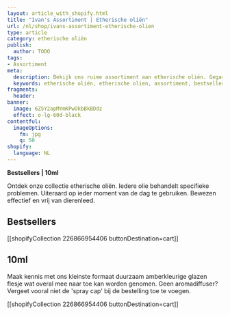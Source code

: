 ```yaml
---
layout: article_with_shopify.html
title: "Ivan's Assortiment | Etherische oliën"
url: /nl/shop/ivans-assortiment-etherische-olien
type: article
category: etherische oliën
publish:
  author: TODO
tags:
- Assortiment
meta:
  description: Bekijk ons ruime assortiment aan etherische oliën. Gegarandeerd de hoogste kwaliteit. Benieuwd naar de verschillende kleine amberkleurige glazen flesjes die overal mee naar toe kunnen worden genomen?
  keywords: etherische oliën, etherische olien, assortiment, bestsellers, 10ml, bestsellers, dierenleed, aromadiffuser
fragments:
  header:
banner:
  image: 6Z5Y2apMYmKPwOkbBkBDdz
  effect: o-lg-60d-black
contentful:
  imageOptions:
    fm: jpg
    q: 50
shopify:
  language: NL
---
```

**Bestsellers | 10ml**

Ontdek onze collectie etherische oliën. Iedere olie behandelt specifieke problemen. Uiteraard op ieder moment van de dag te gebruiken. Bewezen effectief en vrij van dierenleed.

## Bestsellers

[[shopifyCollection 226866954406 buttonDestination=cart]]

## 10ml

Maak kennis met ons kleinste formaat duurzaam amberkleurige glazen flesje wat overal mee naar toe kan worden genomen. Geen aromadiffuser? Vergeet vooral niet de 'spray cap' bij de bestelling toe te voegen.

[[shopifyCollection 226866954406 buttonDestination=cart]]
